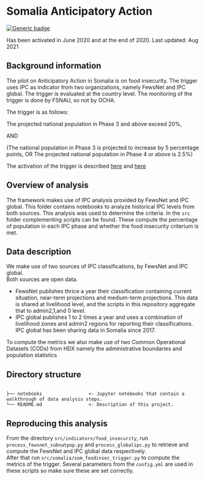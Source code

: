 # Somalia Anticipatory Action

[![Generic badge](https://img.shields.io/badge/STATUS-IMPLEMENTED-%231EBFB3)](https://shields.io/)

Has been activated in June 2020 and at the end of 2020. 
Last updated: Aug 2021
## Background information
The pilot on Anticipatory Action in Somalia is on food insecurity. 
The trigger uses IPC as indicator from two organizations, namely FewsNet and IPC global. 
The trigger is evaluated at the country level. 
The monitoring of the trigger is done by FSNAU, so not by OCHA.  

The trigger is as follows: 

The projected national population in Phase 3 and above exceed 20%, 

AND 

(The national population in Phase 3 is projected to increase by 5 percentage points, OR 
The projected national population in Phase 4 or above is 2.5%)

The activation of the trigger is described [here](https://www.unocha.org/story/un-central-emergency-response-fund-supports-anticipatory-action-ethiopia-and-somalia)
and [here](https://www.unocha.org/story/un-humanitarian-chief-release-140m-cerf-funds-anticipatory-action-projects)


## Overview of analysis
The framework makes use of IPC analysis provided by FewsNet and IPC global.
This folder contains notebooks to analyze historical IPC levels from both sources. 
This analysis was used to determine the criteria. 
In the `src` folder complementing scripts can be found. 
These compute the percentage of population in each IPC phase and whether the food insecurity criterium is met.

## Data description

We make use of two sources of IPC classifications, by FewsNet and IPC global.  
Both sources are open data. 

- FewsNet publishes thrice a year their classification containing current situation, near-term projections and medium-term projections. 
This data is shared at livelihood level, and the scripts in this repository aggregate that to admin2,1,and 0 level. 
- IPC global publishes 1 to 2 times a year and uses a combination of livelihood zones and admin2 regions for reporting their classifications. 
IPC global has been sharing data in Somalia since 2017. 

To compute the metrics we also make use of two Common Operational Datasets (CODs) from HDX
namely the administrative boundaries and population statistics 

## Directory structure
```

├── notebooks                 <- Jupyter notebooks that contain a walkthrough of data analysis steps. 
└── README.md                 <- Description of this project.

```

## Reproducing this analysis
From the directory `src/indicators/food_insecurity`, run `process_fewsnet_subnatpop.py` 
and `process_globalipc.py` to retrieve and compute the FewsNet and IPC global data respectively.  
After that run `src/somalia/som_foodinsec_trigger.py` to compute the metrics of the trigger. 
Several parameters from the `config.yml` are used in these scripts so make sure these are set correctly. 